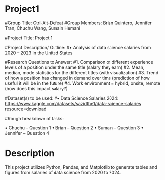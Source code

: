 # Project1
#Group Title: Ctrl-Alt-Defeat
#Group Members: Brian Quintero, Jennifer Tran, Chuchu Wang, Sumain Hemani

#Project Title: Project 1

#Project Description/ Outline: 
#•	Analysis of data science salaries from 2020 – 2023 in the United States

#Research Questions to Answer:
#1.	Comparison of different experience levels of a position under the same title (salary they earn)
#2.	Mean, median, mode statistics for the different titles (with visualization)
#3.	Trend of how a position has changed in demand over time (prediction of how useful it will be in the future)
#4.	Work environment = hybrid, onsite, remote (how does this impact salary?)

#Dataset(s) to be used: 
#•	Data Science Salaries 2024: https://www.kaggle.com/datasets/sazidthe1/data-science-salaries
resource=download

#Rough breakdown of tasks:

•	Chuchu – Question 1 
•	Brian – Question 2
•	Sumain – Question 3
•	Jennifer – Question 4

# Description
This project utilizes Python, Pandas, and Matplotlib to generate tables and figures from salaries of data science from 2020 to 2024.
